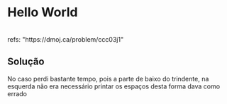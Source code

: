 # Hello World

<br>
refs: "https://dmoj.ca/problem/ccc03j1"


<br>

## Solução
No caso perdi bastante tempo, pois a parte de baixo do trindente, na esquerda não era necessário printar os espaços 
desta forma dava como errado
